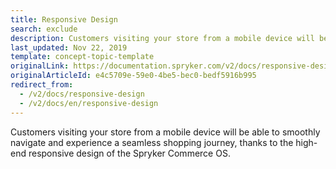 ```yaml
---
title: Responsive Design
search: exclude
description: Customers visiting your store from a mobile device will be able to smoothly navigate and experience a seamless shopping journey.
last_updated: Nov 22, 2019
template: concept-topic-template
originalLink: https://documentation.spryker.com/v2/docs/responsive-design
originalArticleId: e4c5709e-59e0-4be5-bec0-bedf5916b995
redirect_from:
  - /v2/docs/responsive-design
  - /v2/docs/en/responsive-design
---
```


Customers visiting your store from a mobile device will be able to smoothly navigate and experience a seamless shopping journey, thanks to the high-end responsive design of the Spryker Commerce OS.
